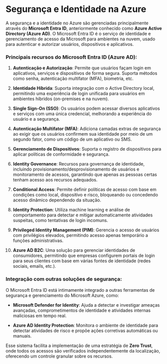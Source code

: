 # Segurança e Identidade na Azure

A segurança e a identidade no Azure são gerenciadas principalmente através do **Microsoft Entra ID**, anteriormente conhecido como **Azure Active Directory (Azure AD)**. O Microsoft Entra ID é o serviço de identidade e gerenciamento de acesso da Microsoft para ambientes na nuvem, usado para autenticar e autorizar usuários, dispositivos e aplicativos.

### Principais recursos do Microsoft Entra ID (Azure AD):

1. **Autenticação e Autorização**: Permite que usuários façam login em aplicativos, serviços e dispositivos de forma segura. Suporta métodos como senha, autenticação multifator (MFA), biometria, etc.
   
2. **Identidade Híbrida**: Suporta integração com o Active Directory local, permitindo uma experiência de login unificada para usuários em ambientes híbridos (on-premises e na nuvem).

3. **Single Sign-On (SSO)**: Os usuários podem acessar diversos aplicativos e serviços com uma única credencial, melhorando a experiência do usuário e a segurança.

4. **Autenticação Multifator (MFA)**: Adiciona camadas extras de segurança ao exigir que os usuários confirmem sua identidade por meio de um segundo fator, como um código de um aplicativo ou SMS.

5. **Gerenciamento de Dispositivos**: Suporta o registro de dispositivos para aplicar políticas de conformidade e segurança.

6. **Identity Governance**: Recursos para governança de identidade, incluindo provisionamento/desprovisionamento de usuários e monitoramento de acessos, garantindo que apenas as pessoas certas tenham acesso aos recursos adequados.

7. **Conditional Access**: Permite definir políticas de acesso com base em condições como local, dispositivo e risco, bloqueando ou concedendo acesso dinâmico dependendo da situação.

8. **Identity Protection**: Utiliza machine learning e análise de comportamento para detectar e mitigar automaticamente atividades suspeitas, como tentativas de login incomuns.

9. **Privileged Identity Management (PIM)**: Gerencia o acesso de usuários com privilégios elevados, permitindo acesso apenas temporário a funções administrativas.

10. **Azure AD B2C**: Uma solução para gerenciar identidades de consumidores, permitindo que empresas configurem portais de login para seus clientes com base em várias fontes de identidade (redes sociais, emails, etc.).

### Integração com outras soluções de segurança:

O Microsoft Entra ID está intimamente integrado a outras ferramentas de segurança e gerenciamento do Microsoft Azure, como:

- **Microsoft Defender for Identity**: Ajuda a detectar e investigar ameaças avançadas, comprometimentos de identidade e atividades internas maliciosas em tempo real.
  
- **Azure AD Identity Protection**: Monitora o ambiente de identidade para detectar atividades de risco e propõe ações corretivas automáticas ou manuais.

Esse sistema facilita a implementação de uma estratégia de **Zero Trust**, onde todos os acessos são verificados independentemente da localização, oferecendo um controle granular sobre os recursos.
